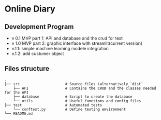 # Online Diary

## Development Program 

- v 0.1 MVP part 1: API and database and the crud for text 
- v 1.0 MVP part 2: graphic interface with streamlit(current version)
- v.1.1: simple machine learning modele integration
- v.1.2: add custumer object

## Files structure

    .
    ├── src                     # Source files (alternatively `dist`
        ├── API                 # Contains the CRUD and the classes needed for the API
        ├── database            # Script to create the database
        └── utils               # Useful functions and config files
    ├── test                    # Automated tests 
        └── conftest.py         # Define testing environment  
    └── README.md
